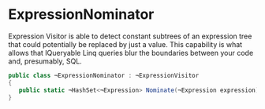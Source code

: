 
# ExpressionNominator
Expression Visitor is able to detect constant subtrees of an expression tree that could potentially be replaced by just a value. This capability is what allows that IQueryable Linq queries blur the boundaries between your code and, presumably, SQL. 

```c#
public class ¬ExpressionNominator : ¬ExpressionVisitor
{
   public static ¬HashSet<¬Expression> Nominate(¬Expression expression)
}

```